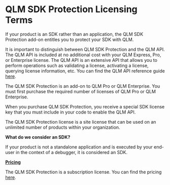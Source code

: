 # QLM SDK Protection Licensing Terms

If your product is an SDK rather than an application, the QLM SDK Protection add-on entitles you to protect your SDK with QLM.

It is important to distinguish between QLM SDK Protection and the QLM API. The QLM API is included at no additional cost with your QLM Express, Pro, or Enterprise license. The QLM API is an extensive API that allows you to perform operations such as validating a license, activating a license, querying license information, etc. You can find the QLM API reference guide [here](../api-reference/).

The QLM SDK Protection is an add-on to QLM Pro or QLM Enterprise. You must first purchase the required number of licenses of QLM Pro or QLM Enterprise.

When you purchase QLM SDK Protection, you receive a special SDK license key that you must include in your code to enable the QLM API.

The QLM SDK Protection license is a site license that can be used on an unlimited number of products within your organization.

**What do we consider an SDK?**

If your product is not a standalone application and is executed by your end-user in the context of a debugger, it is considered an SDK.

[**Pricing**](https://soracostore.onfastspring.com/qlm-sdk)

The QLM SDK Protection is a subscription license. You can find the pricing [here](https://soraco.co/pricing).
